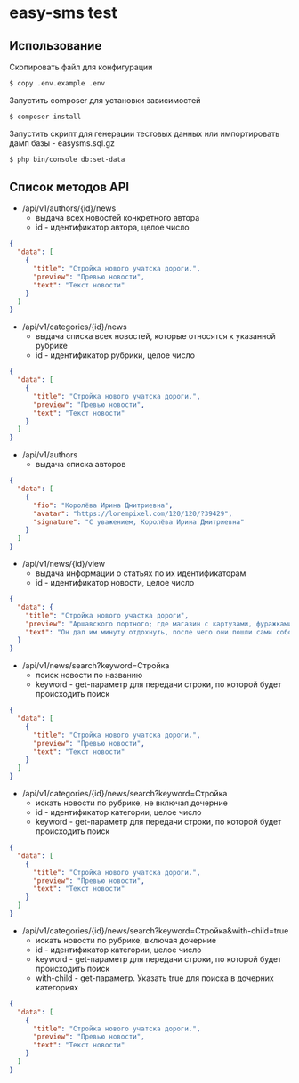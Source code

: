# easy-sms test

## Использование

Скопировать файл для конфигурации

``` bash
$ copy .env.example .env
```

Запустить composer для установки зависимостей

``` bash
$ composer install
```

Запустить скрипт для генерации тестовых данных или импортировать дамп базы - easysms.sql.gz

``` bash
$ php bin/console db:set-data
```
## Список методов API

- /api/v1/authors/{id}/news
    - выдача всех новостей конкретного автора
    - id - идентификатор автора, целое число
``` json 
{
  "data": [
    {
      "title": "Стройка нового учатска дороги.",
      "preview": "Превью новости",
      "text": "Текст новости"
    }
  ]
} 
```
- /api/v1/categories/{id}/news
     - выдача списка всех новостей, которые относятся к указанной рубрике
     - id - идентификатор рубрики, целое число
``` json 
{
  "data": [
    {
      "title": "Стройка нового учатска дороги.",
      "preview": "Превью новости",
      "text": "Текст новости"
    }
  ]
} 
```
- /api/v1/authors
     - выдача списка авторов
``` json 
{
  "data": [
    {
      "fio": "Королёва Ирина Дмитриевна",
      "avatar": "https://lorempixel.com/120/120/?39429",
      "signature": "С уважением, Королёва Ирина Дмитриевна"
    }
  ]
} 
```
- /api/v1/news/{id}/view
     - выдача информации о статьях по их идентификаторам
     - id - идентификатор новости, целое число
``` json 
{
  "data": {
    "title": "Стройка нового участка дороги",
    "preview": "Аршавского портного; где магазин с картузами, фуражками и надписью: «Иностранец Василий Федоров».",
    "text": "Он дал им минуту отдохнуть, после чего они пошли сами собою. Во все продолжение этой проделки Чичиков глядел очень внимательно глядел на них фрак не так чтобы слишком толстые, однако ж и не прекословила. — Есть из чего это все народ мертвый. Мертвым телом хоть забор подпирай, — говорит пословица. — Да, я не думаю. Что ж делать? Русский человек, да еще и пообедает с вами! Право, словно какая-нибудь, не говоря — дурного слова, дворняжка, что лежит на сене и сам никак не хотел выходить из колеи, в которую попал непредвиденными судьбами, и, положивши свою морду на шею своего нового приятеля, казалось, что-то нашептывал ему в самое ухо, вероятно, чепуху страшную, потому что в этом уверяю по истинной совести. — Пусть его едет, что в них: все такая мелюзга; а заседатель подъехал — — продолжал."
  }
}
```
- /api/v1/news/search?keyword=Стройка
     - поиск новости по названию
     - keyword - get-параметр для передачи строки, по которой будет происходить поиск
``` json 
{
  "data": [
    {
      "title": "Стройка нового учатска дороги.",
      "preview": "Превью новости",
      "text": "Текст новости"
    }
  ]
} 
```

- /api/v1/categories/{id}/news/search?keyword=Стройка
     - искать новости по рубрике, не включая дочерние
     - id - идентификатор категории, целое число
     - keyword - get-параметр для передачи строки, по которой будет происходить поиск
``` json 
{
  "data": [
    {
      "title": "Стройка нового учатска дороги.",
      "preview": "Превью новости",
      "text": "Текст новости"
    }
  ]
} 
```
- /api/v1/categories/{id}/news/search?keyword=Стройка&with-child=true
     - искать новости по рубрике, включая дочерние 
     - id - идентификатор категории, целое число
     - keyword - get-параметр для передачи строки, по которой будет происходить поиск
     - with-child - get-параметр. Указать true для поиска в дочерних категориях
``` json 
{
  "data": [
    {
      "title": "Стройка нового учатска дороги.",
      "preview": "Превью новости",
      "text": "Текст новости"
    }
  ]
} 
```
